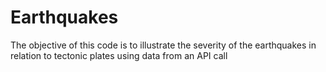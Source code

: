# Earthquakes

The objective of this code is to illustrate the severity of the earthquakes in relation to tectonic plates using data from an API call
